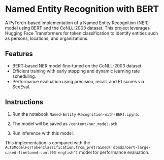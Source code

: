 # Named Entity Recognition with BERT

A PyTorch-based implementation of a Named Entity Recognition (NER) model using BERT and the CoNLL-2003 dataset. This project leverages Hugging Face Transformers for token classification to identify entities such as persons, locations, and organizations.

## Features
- BERT-based NER model fine-tuned on the CoNLL-2003 dataset.
- Efficient training with early stopping and dynamic learning rate scheduling.
- Performance evaluation using precision, recall, and F1 scores via SeqEval.

## Instructions

1. Run the notebook `Named-Entity-Recognition-with-BERT.ipynb`.

2. The model will be saved as `/content/ner_model.pth`. 

3. Run inference with this model.

This implementation is compared with the `AutoModelForTokenClassification.from_pretrained('dbmdz/bert-large-cased-finetuned-conll03-english')` model for performance evaluation.
